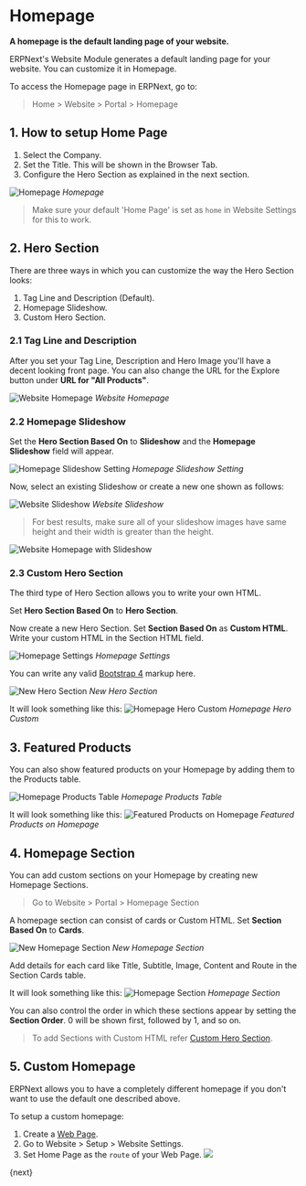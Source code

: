 <!-- add-breadcrumbs -->
# Homepage

**A homepage is the default landing page of your website.**

ERPNext's Website Module generates a default landing page for your website. You
can customize it in Homepage.

To access the Homepage page in ERPNext, go to:

> Home > Website > Portal > Homepage

## 1. How to setup Home Page
1. Select the Company.
1. Set the Title. This will be shown in the Browser Tab.
1. Configure the Hero Section as explained in the next section.

![Homepage](/docs/v12/assets/img/website/homepage.png)
*Homepage*

> Make sure your default 'Home Page' is set as `home` in Website Settings for
> this to work.

## 2. Hero Section

There are three ways in which you can customize the way the Hero Section looks:

1. Tag Line and Description (Default).
1. Homepage Slideshow.
1. Custom Hero Section.

### 2.1 Tag Line and Description

After you set your Tag Line, Description and Hero Image you'll have a decent
looking front page. You can also change the URL for the Explore button under **URL for "All Products"**.

![Website Homepage](/docs/v12/assets/img/website/website-homepage.png)
*Website Homepage*

### 2.2 Homepage Slideshow

Set the **Hero Section Based On** to **Slideshow** and the **Homepage Slideshow**
field will appear.

![Homepage Slideshow Setting](/docs/v12/assets/img/website/homepage-slideshow-setting.png)
*Homepage Slideshow Setting*

Now, select an existing Slideshow or create a new one shown as follows:

![Website Slideshow](/docs/v12/assets/img/website/website-slideshow.png)
*Website Slideshow*

> For best results, make sure all of your slideshow images have same height and
> their width is greater than the height.

![Website Homepage with Slideshow](/docs/v12/assets/img/website/website-homepage-slideshow.gif)

### 2.3 Custom Hero Section

The third type of Hero Section allows you to write your own HTML.

Set **Hero Section Based On** to **Hero Section**.

Now create a new Hero Section. Set **Section Based On** as **Custom HTML**.
Write your custom HTML in the Section HTML field.

![Homepage Settings](/docs/v12/assets/img/website/homepage-hero-custom.png)
*Homepage Settings*

You can write any valid [Bootstrap 4](https://getbootstrap.com/docs/v12/4.3/getting-started/introduction/) markup here.

![New Hero Section](/docs/v12/assets/img/website/hero-custom.png)
*New Hero Section*

It will look something like this:
![Homepage Hero Custom](/docs/v12/assets/img/website/website-homepage-custom.png)
*Homepage Hero Custom*

## 3. Featured Products

You can also show featured products on your Homepage by adding them to the
Products table.

![Homepage Products Table](/docs/v12/assets/img/website/homepage-featured-products.png)
*Homepage Products Table*

It will look something like this:
![Featured Products on Homepage](/docs/v12/assets/img/website/website-featured-products.png)
*Featured Products on Homepage*

## 4. Homepage Section

You can add custom sections on your Homepage by creating new Homepage Sections.

> Go to Website > Portal > Homepage Section

A homepage section can consist of cards or Custom HTML. Set **Section Based On**
to **Cards**.

![New Homepage Section](/docs/v12/assets/img/website/new-homepage-section.png)
*New Homepage Section*

Add details for each card like Title, Subtitle, Image, Content and Route in the
Section Cards table.

It will look something like this:
![Homepage Section](/docs/v12/assets/img/website/homepage-section.png)
*Homepage Section*

You can also control the order in which these sections appear by setting the
**Section Order**. 0 will be shown first, followed by 1, and so on.

> To add Sections with Custom HTML refer [Custom Hero Section](#23-custom-hero-section).

## 5. Custom Homepage

ERPNext allows you to have a completely different homepage if you don't want to
use the default one described above.

To setup a custom homepage:

1. Create a [Web Page](/docs/v12/user/manual/en/website/web-page).
1. Go to Website > Setup > Website Settings.
1. Set Home Page as the `route` of your Web Page.
   ![](/docs/v12/assets/img/website/custom-homepage.png)

{next}